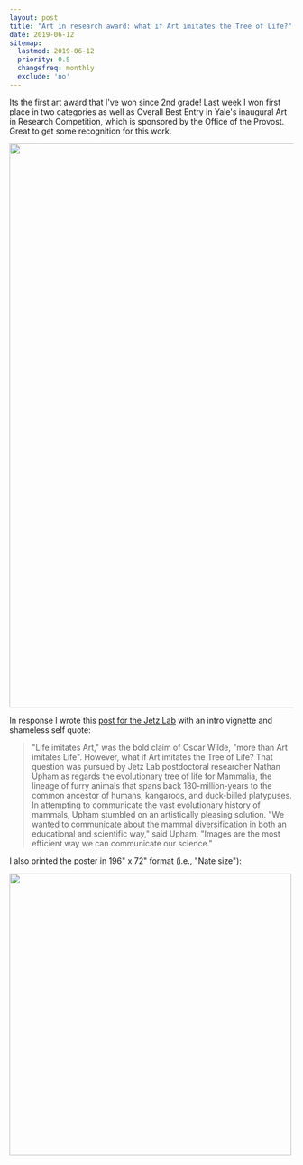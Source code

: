 ```yaml
---
layout: post
title: "Art in research award: what if Art imitates the Tree of Life?"
date: 2019-06-12
sitemap:
  lastmod: 2019-06-12
  priority: 0.5
  changefreq: monthly
  exclude: 'no'
---
```


<meta property="og:image" content="https://n8upham.github.io/images/Fig1_NDexp_TopoCons_24Oct2018.jpg" />
<meta property="og:image:width" content="500" />
<meta property="og:image:height" content="500" />

Its the first art award that I've won since 2nd grade!  Last week I won first place in two categories as well as Overall Best Entry in Yale's inaugural Art in Research Competition, which is sponsored by the Office of the Provost.  Great to get some recognition for this work.  

<tr><td><img src="https://n8upham.github.io/images/Fig1_NDexp_TopoCons_24Oct2018.jpg" width="1000px" /></td></tr>

In response I wrote this [post for the Jetz Lab](https://jetzlab.yale.edu/news/nathan-upham-announced-winner-art-research-competition) with an intro vignette and shameless self quote:

> "Life imitates Art," was the bold claim of Oscar Wilde, "more than Art imitates Life". However, what if Art imitates the Tree of Life?  That question was pursued by Jetz Lab postdoctoral researcher Nathan Upham as regards the evolutionary tree of life for Mammalia, the lineage of furry animals that spans back 180-million-years to the common ancestor of humans, kangaroos, and duck-billed platypuses. In attempting to communicate the vast evolutionary history of mammals, Upham stumbled on an artistically pleasing solution. "We wanted to communicate about the mammal diversification in both an educational and scientific way," said Upham. "Images are the most efficient way we can communicate our science."

I also printed the poster in 196" x 72" format (i.e., "Nate size"):

<tr><td><img src="https://n8upham.github.io/images/bigPoster.jpg" width="500px" /></td></tr>



